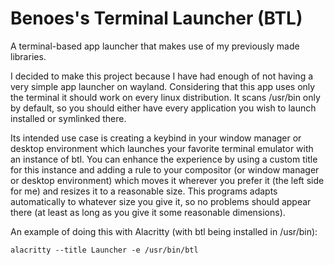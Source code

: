 # Benoes's Terminal Launcher (BTL)
A terminal-based app launcher that makes use of my previously made libraries.

I decided to make this project because I have had enough of not having a very simple app launcher on wayland. Considering that this app uses only the terminal it should work on every linux distribution. It scans /usr/bin only by default, so you should either have every application you wish to launch installed or symlinked there.

Its intended use case is creating a keybind in your window manager or desktop environment which launches your favorite terminal emulator with an instance of btl. You can enhance the experience by using a custom title for this instance and adding a rule to your compositor (or window manager or desktop environment) which moves it wherever you prefer it (the left side for me) and resizes it to a reasonable size. This programs adapts automatically to whatever size you give it, so no problems should appear there (at least as long as you give it some reasonable dimensions).

An example of doing this with Alacritty (with btl being installed in /usr/bin):

```alacritty --title Launcher -e /usr/bin/btl```
